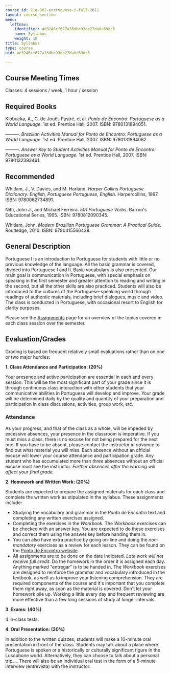```yaml
---
course_id: 21g-801-portuguese-i-fall-2011
layout: course_section
menu:
  leftnav:
    identifier: 4e3246cf677a35dbc93de27da0c69dc5
    name: Syllabus
    weight: 10
title: Syllabus
type: course
uid: 4e3246cf677a35dbc93de27da0c69dc5

---
```


Course Meeting Times
--------------------

Classes: 4 sessions / week, 1 hour / session

Required Books
--------------

Klobucka, A., C. de Jouët-Pastré, et al. _Ponto de Encontro: Portuguese as a World Language_. 1st ed. Prentice Hall, 2007. ISBN: 9780131894051.

———. _Brazilian Activities Manual for Ponto de Encontro: Portuguese as a World Language_. 1st ed. Prentice Hall, 2007. ISBN: 9780131894082.

———. _Answer Key to Student Activities Manual for Ponto de Encontro: Portuguese as a World Language_. 1st ed. Prentice Hall, 2007. ISBN: 9780132393461.

Recommended
-----------

Whitlam, J., V. Davies, and M. Harland. _Harper Collins Portuguese Dictionary: English, Portuguese Portuguese, English_. Harpercollins, 1997. ISBN: 9780062734891.

Nitti, John J., and Michael Ferreira. _501 Portuguese Verbs_. Barron's Educational Series, 1995. ISBN: 9780812090345.

Whitlam, John. _Modern Brazilian Portuguese Grammar: A Practical Guide_. Routledge, 2010. ISBN: 9780415566438.

General Description
-------------------

Portuguese I is an introduction to Portuguese for students with little or no previous knowledge of the language. All the basic grammar is covered, divided into Portuguese I and II. Basic vocabulary is also presented. Our main goal is communication in Portuguese, with special emphasis on speaking in the first semester and greater attention to reading and writing in the second, but all the other skills are also practiced. Students will also be introduced to the cultures of the Portuguese-speaking world through readings of authentic materials, including brief dialogues, music and video. The class is conducted in Portuguese, with occasional resort to English for clarity purposes.

Please see the [Assignments](https://ocw.mit.edu/courses/global-studies-and-languages/21g-801-portuguese-i-fall-2011/assignments/) page for an overview of the topics covered in each class session over the semester.

Evaluation/Grades
-----------------

Grading is based on frequent relatively small evaluations rather than on one or two major hurdles:

**1\. Class Attendance and Participation: (20%)**

Your presence and active participation are essential in each and every session. This will be the most significant part of your grade since it is through continuous class interaction with other students that your communicative abilities in Portuguese will develop and improve. Your grade will be determined daily by the quality and quantity of your preparation and participation in class discussions, activities, group work, etc.

### Attendance

As your progress, and that of the class as a whole, will be impeded by excessive absences, your presence in the classroom is imperative. If you must miss a class, there is no excuse for not being prepared for the next one. If you have to be absent, please contact the instructor _in advance_ to find out what material you will miss. Each absence without an official excuse will lower your course attendance and participation grade. Any student who has accumulated more than _three_ absences without an official excuse must see the instructor. _Further absences after the warning will affect your final grade._

**2\. Homework and Written Work: (20%)**

Students are expected to prepare the assigned materials for each class and complete the written work as stipulated in the syllabus. These assignments include:

*   Studying the vocabulary and grammar in the _Ponto de Encontro_ text and completing any written exercises assigned.
*   Completing the exercises in the _Workbook_. The _Workbook_ exercises can be checked with an answer key. You are expected to do these exercises and correct them using the answer key before handing them in.
*   You can also have extra practice by going on-line and doing the _non-mandatory_ exercises as a review for each lesson. They can be found on the [Ponto de Encontro website](http://wps.prenhall.com/wl_klobucka_ponto_1/).
*   All assignments are to be done on the date indicated. _Late work will not receive full credit_. Do the homework in the order it is assigned each day. Anything marked "entregar" is to be handed in. The _Workbook_ exercises are designed to reinforce the grammar and vocabulary introduced in the textbook, as well as to improve your listening comprehension. They are required components of the course and it's important that you complete them right away, as soon as the material is covered. Don't let your homework pile up. Working a little every day and frequent reviewing are more effective than a few long sessions of study at longer intervals.

**3\. Exams: (40%)**

4 in-class tests.

**4\. Oral Presentation: (20%)**

In addition to the written quizzes, students will make a 10-minute oral presentation in front of the class. Students may talk about a place where Portuguese is spoken or a historically or culturally significant figure in the Lusophone world. Alternatively, they can choose to talk about a personal trip_._ There will also be an individual oral test in the form of a 5-minute interview (entrevista) with the instructor.